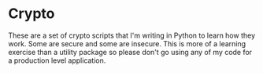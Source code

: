 # Crypto

These are a set of crypto scripts that I'm writing in Python to learn how they work.
Some are secure and some are insecure. This is more of a learning exercise than
a utility package so please don't go using any of my code for a production
level application.
